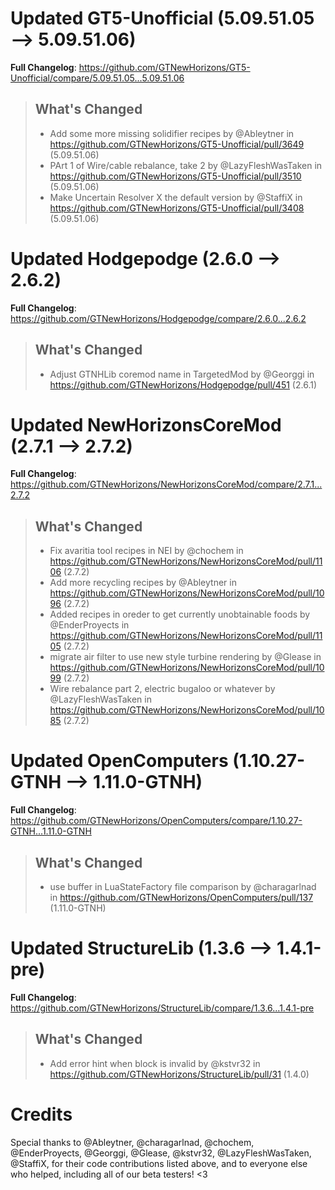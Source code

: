 # Updated GT5-Unofficial (5.09.51.05 -->  5.09.51.06)
**Full Changelog**: https://github.com/GTNewHorizons/GT5-Unofficial/compare/5.09.51.05...5.09.51.06
>## What's Changed
> * Add some more missing solidifier recipes by @Ableytner in https://github.com/GTNewHorizons/GT5-Unofficial/pull/3649 (5.09.51.06)
> * PArt 1 of Wire/cable rebalance, take 2 by @LazyFleshWasTaken in https://github.com/GTNewHorizons/GT5-Unofficial/pull/3510 (5.09.51.06)
> * Make Uncertain Resolver X the default version by @StaffiX in https://github.com/GTNewHorizons/GT5-Unofficial/pull/3408 (5.09.51.06)
>

# Updated Hodgepodge (2.6.0 -->  2.6.2)
**Full Changelog**: https://github.com/GTNewHorizons/Hodgepodge/compare/2.6.0...2.6.2
>## What's Changed
> * Adjust GTNHLib coremod name in TargetedMod by @Georggi in https://github.com/GTNewHorizons/Hodgepodge/pull/451 (2.6.1)
>

# Updated NewHorizonsCoreMod (2.7.1 -->  2.7.2)
**Full Changelog**: https://github.com/GTNewHorizons/NewHorizonsCoreMod/compare/2.7.1...2.7.2
>## What's Changed
> * Fix avaritia tool recipes in NEI by @chochem in https://github.com/GTNewHorizons/NewHorizonsCoreMod/pull/1106 (2.7.2)
> * Add more recycling recipes by @Ableytner in https://github.com/GTNewHorizons/NewHorizonsCoreMod/pull/1096 (2.7.2)
> * Added recipes in oreder to get currently unobtainable foods by @EnderProyects in https://github.com/GTNewHorizons/NewHorizonsCoreMod/pull/1105 (2.7.2)
> * migrate air filter to use new style turbine rendering by @Glease in https://github.com/GTNewHorizons/NewHorizonsCoreMod/pull/1099 (2.7.2)
> * Wire rebalance part 2, electric bugaloo or whatever by @LazyFleshWasTaken in https://github.com/GTNewHorizons/NewHorizonsCoreMod/pull/1085 (2.7.2)
>

# Updated OpenComputers (1.10.27-GTNH -->  1.11.0-GTNH)
**Full Changelog**: https://github.com/GTNewHorizons/OpenComputers/compare/1.10.27-GTNH...1.11.0-GTNH
>## What's Changed
> * use buffer in LuaStateFactory file comparison by @charagarlnad in https://github.com/GTNewHorizons/OpenComputers/pull/137 (1.11.0-GTNH)
>

# Updated StructureLib (1.3.6 -->  1.4.1-pre)
**Full Changelog**: https://github.com/GTNewHorizons/StructureLib/compare/1.3.6...1.4.1-pre
>## What's Changed
> * Add error hint when block is invalid by @kstvr32 in https://github.com/GTNewHorizons/StructureLib/pull/31 (1.4.0)
>

# Credits
Special thanks to @Ableytner, @charagarlnad, @chochem, @EnderProyects, @Georggi, @Glease, @kstvr32, @LazyFleshWasTaken, @StaffiX, for their code contributions listed above, and to everyone else who helped, including all of our beta testers! <3